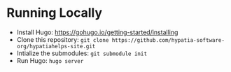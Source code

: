 # Running Locally

* Install Hugo: https://gohugo.io/getting-started/installing
* Clone this repository: `git clone https://github.com/hypatia-software-org/hypatiahelps-site.git`
* Intialize the submodules: `git submodule init`
* Run Hugo: `hugo server`
